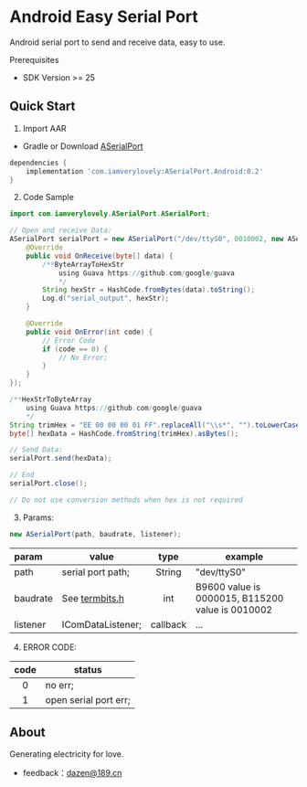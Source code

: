﻿# Android Easy Serial Port

Android serial port to send and receive data, easy to use.

Prerequisites
+ SDK Version >= 25

## Quick Start

1. Import AAR

+ Gradle or Download [ASerialPort](https://github.com/iamverycute/android_easy_serial_port/releases)

```groovy
dependencies {
    implementation 'com.iamverylovely:ASerialPort.Android:0.2'
}
```

2. Code Sample

```java
import com.iamverylovely.ASerialPort.ASerialPort;

// Open and receive Data:
ASerialPort serialPort = new ASerialPort("/dev/ttyS0", 0010002, new ASerialPort.IComDataListener() {
    @Override
    public void OnReceive(byte[] data) {
        /**ByteArrayToHexStr
            using Guava https://github.com/google/guava
            */
        String hexStr = HashCode.fromBytes(data).toString();
        Log.d("serial_output", hexStr);
    }

    @Override
    public void OnError(int code) {
        // Error Code
        if (code == 0) {
            // No Error;
        }
    }
});

/**HexStrToByteArray
    using Guava https://github.com/google/guava
    */
String trimHex = "EE 00 00 00 01 FF".replaceAll("\\s*", "").toLowerCase();
byte[] hexData = HashCode.fromString(trimHex).asBytes();

// Send Data:
serialPort.send(hexData);

// End
serialPort.close();

// Do not use conversion methods when hex is not required
```

3. Params:

```java
new ASerialPort(path, baudrate, listener);
```
|  param  | value  | type | example |
|  :----  | ----  | :----: | ---- |
| path  | serial port path; | String | "dev/ttyS0" |
| baudrate  | See [termbits.h](https://sources.debian.org/src/android-platform-development/8.1.0%2Br23-1/ndk/platforms/android-9/arch-x86/include/asm/termbits.h/) | int | B9600 value is 0000015, B115200 value is 0010002 |
| listener | IComDataListener; | callback | ... |

4. ERROR CODE: 

|  code   | status  |
|  :----:  | ----  |
| 0  | no err; |
| 1 | open serial port err; |


## About

Generating electricity for love.

+ feedback：dazen@189.cn


